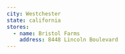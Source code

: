 ```yaml
---
city: Westchester
state: california
stores:
  - name: Bristol Farms
    address: 8448 Lincoln Boulevard
---
```

